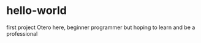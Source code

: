 # hello-world
first project
Otero here, beginner programmer but hoping to learn and be a professional
